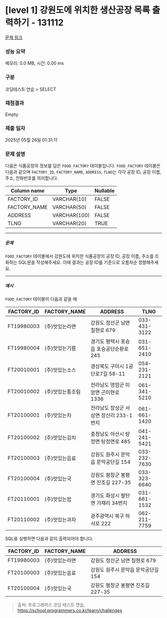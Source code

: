 # [level 1] 강원도에 위치한 생산공장 목록 출력하기 - 131112 

[문제 링크](https://school.programmers.co.kr/learn/courses/30/lessons/131112?language=oracle) 

### 성능 요약

메모리: 0.0 MB, 시간: 0.00 ms

### 구분

코딩테스트 연습 > SELECT

### 채점결과

Empty

### 제출 일자

2025년 05월 26일 01:31:11

### 문제 설명

<p>다음은 식품공장의 정보를 담은 <code>FOOD_FACTORY</code> 테이블입니다. <code>FOOD_FACTORY</code> 테이블은 다음과 같으며 <code>FACTORY_ID</code>, <code>FACTORY_NAME</code>, <code>ADDRESS</code>, <code>TLNO</code>는 각각 공장 ID, 공장 이름, 주소, 전화번호를 의미합니다.</p>
<table class="table">
        <thead><tr>
<th>Column name</th>
<th>Type</th>
<th>Nullable</th>
</tr>
</thead>
        <tbody><tr>
<td>FACTORY_ID</td>
<td>VARCHAR(10)</td>
<td>FALSE</td>
</tr>
<tr>
<td>FACTORY_NAME</td>
<td>VARCHAR(50)</td>
<td>FALSE</td>
</tr>
<tr>
<td>ADDRESS</td>
<td>VARCHAR(100)</td>
<td>FALSE</td>
</tr>
<tr>
<td>TLNO</td>
<td>VARCHAR(20)</td>
<td>TRUE</td>
</tr>
</tbody>
      </table>
<hr>

<h5>문제</h5>

<p><code>FOOD_FACTORY</code> 테이블에서 강원도에 위치한 식품공장의 공장 ID, 공장 이름, 주소를 조회하는 SQL문을 작성해주세요. 이때 결과는 공장 ID를 기준으로 오름차순 정렬해주세요.</p>

<hr>

<h5>예시</h5>

<p><code>FOOD_FACTORY</code> 테이블이 다음과 같을 때</p>
<table class="table">
        <thead><tr>
<th>FACTORY_ID</th>
<th>FACTORY_NAME</th>
<th>ADDRESS</th>
<th>TLNO</th>
</tr>
</thead>
        <tbody><tr>
<td>FT19980003</td>
<td>(주)맛있는라면</td>
<td>강원도 정선군 남면 칠현로 679</td>
<td>033-431-3122</td>
</tr>
<tr>
<td>FT19980004</td>
<td>(주)맛있는기름</td>
<td>경기도 평택시 포승읍 포승공단순환로 245</td>
<td>031-651-2410</td>
</tr>
<tr>
<td>FT20010001</td>
<td>(주)맛있는소스</td>
<td>경상북도 구미시 1공단로7길 58-11</td>
<td>054-231-2121</td>
</tr>
<tr>
<td>FT20010002</td>
<td>(주)맛있는통조림</td>
<td>전라남도 영암군 미암면 곤미현로 1336</td>
<td>061-341-5210</td>
</tr>
<tr>
<td>FT20100001</td>
<td>(주)맛있는차</td>
<td>전라남도 장성군 서삼면 장산리 233-1번지</td>
<td>061-661-1420</td>
</tr>
<tr>
<td>FT20100002</td>
<td>(주)맛있는김치</td>
<td>충청남도 아산시 탕정면 탕정면로 485</td>
<td>041-241-5421</td>
</tr>
<tr>
<td>FT20100003</td>
<td>(주)맛있는음료</td>
<td>강원도 원주시 문막읍 문막공단길 154</td>
<td>033-232-7630</td>
</tr>
<tr>
<td>FT20100004</td>
<td>(주)맛있는국</td>
<td>강원도 평창군 봉평면 진조길 227-35</td>
<td>033-323-6640</td>
</tr>
<tr>
<td>FT20110001</td>
<td>(주)맛있는밥</td>
<td>경기도 화성시 팔탄면 가재리 34번지</td>
<td>031-661-1532</td>
</tr>
<tr>
<td>FT20110002</td>
<td>(주)맛있는과자</td>
<td>광주광역시 북구 하서로 222</td>
<td>062-211-7759</td>
</tr>
</tbody>
      </table>
<p>SQL을 실행하면 다음과 같이 출력되어야 합니다.</p>
<table class="table">
        <thead><tr>
<th>FACTORY_ID</th>
<th>FACTORY_NAME</th>
<th>ADDRESS</th>
</tr>
</thead>
        <tbody><tr>
<td>FT19980003</td>
<td>(주)맛있는라면</td>
<td>강원도 정선군 남면 칠현로 679</td>
</tr>
<tr>
<td>FT20100003</td>
<td>(주)맛있는음료</td>
<td>강원도 원주시 문막읍 문막공단길 154</td>
</tr>
<tr>
<td>FT20100004</td>
<td>(주)맛있는국</td>
<td>강원도 평창군 봉평면 진조길 227-35</td>
</tr>
</tbody>
      </table>

> 출처: 프로그래머스 코딩 테스트 연습, https://school.programmers.co.kr/learn/challenges
